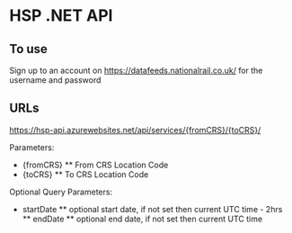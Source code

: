 # HSP .NET API

## To use

Sign up to an account on https://datafeeds.nationalrail.co.uk/ for the username and password

## URLs

https://hsp-api.azurewebsites.net/api/services/{fromCRS}/{toCRS}/

Parameters:
* {fromCRS}
** From CRS Location Code
* {toCRS}
** To CRS Location Code

Optional Query Parameters:
* startDate
** optional start date, if not set then current UTC time - 2hrs
** endDate
** optional end date, if not set then current UTC time

